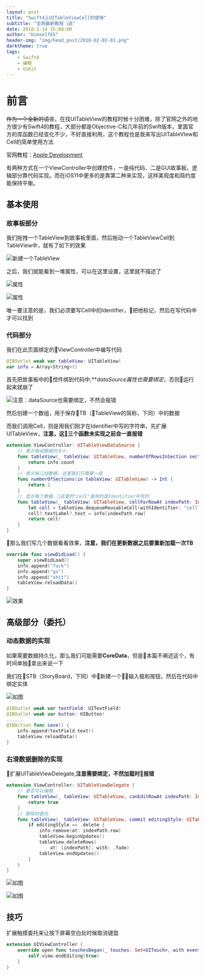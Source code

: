 ```yaml
---
layout: post
title: "Swift4上UITableViewCell的使用"
subtitle: "全网最新教程（逃"
date: 2018-2-14 15:00:00
author: "Himself65"
header-img: "img/head_post/2018-02-02-01.png"
darktheme: true
tags: 
    - Swift4
    - 编程
    - UiKit
---
```

# 前言

~~作为一个全新的语言~~，在找UITableView的教程时候十分困难，除了官网之外的地方很少有Swift4的教程，大部分都是Objective-C和几年前的Swift版本，里面官方的库函数已经变化不少，不好直接利用，这个教程也是我来写出UITableVIew和Cell的简单使用方法

官网教程：[Apple Development](https://developer.apple.com/library/content/referencelibrary/GettingStarted/DevelopiOSAppsSwift/ImplementNavigation.html#//apple_ref/doc/uid/TP40015214-CH16-SW1)

有两种方式在一个ViewController中创建控件，一是纯代码、二是GUI故事板，逻辑部分靠代码实现。而在iOS11中更多的是靠第二种来实现，这样美观度和简约度能保持平衡。

## 基本使用

### 故事板部分

我们拖拽一个TableView到故事板里面，然后拖动一个TableViewCell到TableView中，就有了如下的效果

![新建一个TableView](/img/in_post/2018-2-14-01.PNG)

之后，我们就能看到一堆属性，可以在这里设置，这里就不描述了

![属性](/img/in_post/2018-2-14-02.PNG)

![属性](/img/in_post/2018-2-14-03.PNG)

唯一要注意的是，我们必须要写Cell中的Identifier，把他标记，然后在写代码中才可以找到

### 代码部分

我们在此页面绑定的ViewController中编写代码

``` swift
@IBOutlet weak var tableView: UITableView!
var info = Array<String>()
```

首先把故事板中的控件绑到代码中,***dataSource属性也需要绑定*，否则运行起来就崩了

![注意：dataSource也需要绑定，不然会报错](/img/in_post/2018-2-14-05.PNG)

然后创建一个数组，用于保存TB（TableView的简称，下同）中的数据

而我们调用Cell，则是用我们刚才在Identifier中写的字符串，先扩展UITableView，**注意，这三个函数未实现之前会一直报错**

``` swift
extension ViewController: UITableViewDataSource {
    // 表示每组数据的大小
    func tableView(_ tableView: UITableView, numberOfRowsInSection section: Int) -> Int {
        return info.count
    }
    // 表示有几组数据，这里我们只需要一组
    func numberOfSections(in tableView: UITableView) -> Int {
        return 1
    }
    // 显示每个数据，这里的"cell"是用的是Identifier中写的
    func tableView(_ tableView: UITableView, cellForRowAt indexPath: IndexPath) -> UITableViewCell {
        let cell = tableView.dequeueReusableCell(withIdentifier: "cell")
        cell?.textLabel?.text = info[indexPath.row]
        return cell!
    }
}
```

那么我们写几个数据看看效果，**注意，我们在更新数据之后要重新加载一次TB**

``` swift
override func viewDidLoad() {
    super.viewDidLoad()
    info.append("fuck")
    info.append("gs")
    info.append("shit")
    tableView.reloadData()
}
```

![效果](/img/in_post/2018-2-14-04.jpeg)

## 高级部分（委托）

### 动态数据的实现

如果需要数据持久化，那么我们可能需要**CoreData**，但是本篇不阐述这个，有时间单独拿出来说一下

我们在STB（StoryBoard，下同）中新建一个输入框和按钮，然后在代码中绑定实体

![如图](/img/in_post/2018-2-14-06.PNG)

``` swift
@IBOutlet weak var textField: UITextField!
@IBOutlet weak var button: UIButton!
......
@IBAction func save() {
    info.append(textField.text!)
    tableView.reloadData()
}
```

### 右滑数据删除的实现

扩展UITableViewDelegate,**注意需要绑定，不然加载时报错**

``` swift
extension ViewController: UITableViewDelegate {
    // 是否可以编辑
    func tableView(_ tableView: UITableView, canEditRowAt indexPath: IndexPath) -> Bool {
        return true
    }
    // 删除的委托
    func tableView(_ tableView: UITableView, commit editingStyle: UITableViewCellEditingStyle, forRowAt indexPath: IndexPath) {
        if editingStyle == .delete {
            info.remove(at: indexPath.row)
            tableView.beginUpdates()
            tableView.deleteRows(
                at: [indexPath], with: .fade)
            tableView.endUpdates()
        }
    }
}
```

![如图](/img/in_post/2018-2-14-07.PNG)

![如图](/img/in_post/2018-2-14-08.PNG)

## 技巧

扩展触摸委托来让按下屏幕空白处时候取消键盘

``` swift
extension UIViewController {
    override open func touchesBegan(_ touches: Set<UITouch>, with event: UIEvent?) {
        self.view.endEditing(true)
    }
}
```